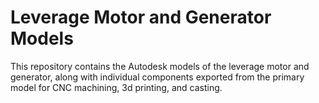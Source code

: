 # Leverage Motor and Generator Models

This repository contains the Autodesk models of the leverage motor and generator, along with individual components exported from the primary model for CNC machining, 3d printing, and casting.
